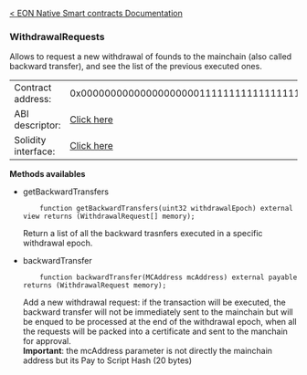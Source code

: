 [&lt; EON Native Smart contracts Documentation](/doc/nativesc/index.md) 
### WithdrawalRequests

Allows to request a new withdrawal of founds to the mainchain (also called backward transfer), and see the list of the previous executed ones.

|    |    | 
| --------             | -------      | 
| Contract address:    | 0x0000000000000000000011111111111111111111   | 
| ABI descriptor:       | [Click here](/doc/nativesc/contracts/WithdrawalRequests.json)   |
| Solidity interface:       | [Click here](/doc/nativesc/contracts/WithdrawalRequests.sol)   |

  

**Methods availables**

- getBackwardTransfers

          function getBackwardTransfers(uint32 withdrawalEpoch) external view returns (WithdrawalRequest[] memory);
  
     Return a list of all the backward trasnfers executed in a specific withdrawal epoch.

- backwardTransfer

          function backwardTransfer(MCAddress mcAddress) external payable returns (WithdrawalRequest memory);

    Add a new withdrawal request: if the transaction will be executed, the backward transfer will not be immediately sent to the mainchain but will be enqued to be processed at the end of the withdrawal epoch, when all the requests will be packed into a  certificate and sent to the manchain for approval.  
    **Important**: the mcAddress parameter is not directly the mainchain address but its Pay to Script Hash (20 bytes)

    







